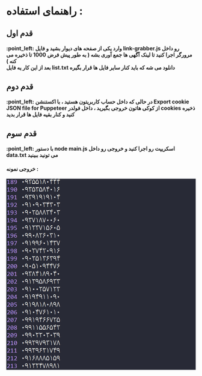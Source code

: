 <h1>راهنمای استفاده : </h1>
<h2>قدم اول</h2>
<h4>
  :point_left:
وارد یکی از صفحه های دیوار بشید و فایل 
  link-grabber.js
  رو داخل مرورگر اجرا کنید تا لینک آگهی ها جمع آوری بشه ( به طور پیش فرض 1000 تا ذخیره می کنه )
  <br>
  بعد از این کار یه فایل list.txt دانلود می شه که باید کنار سایر فایل ها قرار بگیره
  
  </h4>
  
  <h2>قدم دوم</h2>
<h4>
  :point_left:
  در حالی که داخل حساب کاربریتون هستید ، با اکستنشن 
  Export cookie JSON file for Puppeteer
  از کوکی هاتون خروجی بگیرید ، داخل فولدر cookies ذخیره کنید و کنار بقیه فایل ها قرار بدید
  
  </h4>
  
<h2>قدم سوم</h2>

<h4>
  :point_left:
با دستور 
  node main.js
اسکریپت رو اجرا کنید و خروجی رو داخل data.txt می تونید ببینید
  
  </h4>
  
  <h4>خروجی نمونه :</h4>
  
<p align="center">
<img src="https://github.com/hadish100/divar-scraper/blob/main/images/pic.png">
</p>
